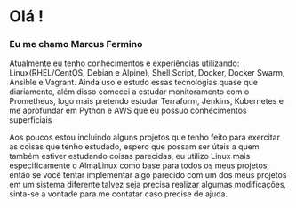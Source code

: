 # Olá ! 

### Eu me chamo Marcus Fermino
Atualmente eu tenho conhecimentos e experiências utilizando: Linux(RHEL/CentOS, Debian e Alpine), Shell Script, Docker, Docker Swarm, Ansible e Vagrant. 
Ainda uso e estudo essas tecnologias quase que diariamente, além disso comecei a estudar monitoramento com o Prometheus, logo mais pretendo estudar Terraform, Jenkins, Kubernetes e me aprofundar em Python e AWS que eu possuo conhecimentos superficiais

Aos poucos estou incluindo alguns projetos que tenho feito para exercitar as coisas que tenho estudado, espero que possam ser úteis a quem também estiver estudando coisas parecidas, eu utilizo Linux mais especificamente o AlmaLinux como base para todos os meus projetos, então se você tentar implementar algo parecido com um dos meus projetos em um sistema diferente talvez seja precisa realizar algumas modificações, sinta-se a vontade para me contatar caso precise de ajuda.
